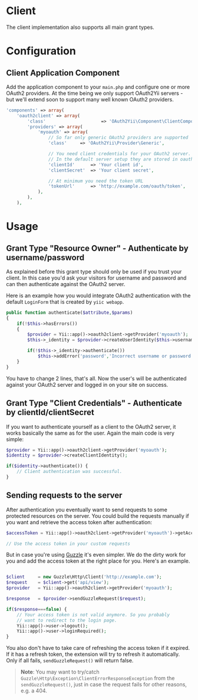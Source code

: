 Client
======

The client implementation also supports all main grant types.

# Configuration

## Client Application Component

Add the application component to your `main.php` and configure one or more OAuth2 providers.
At the time being we only support OAuth2Yii servers - but we'll extend soon to support many
well known OAuth2 providers.

```php
'components' => array(
    'oauth2client' => array(
        'class'                     => 'OAuth2Yii\Component\ClientComponent',
        'providers' => array(
            'myoauth' => array(
                // So far only generic OAuth2 providers are supported
                'class'     => 'OAuth2Yii\Provider\Generic',

                // You need client credentials for your OAuth2 server.
                // In the default server setup they are stored in oauth2_clients table.
                'clientId'      => 'Your client id',
                'clientSecret'  => 'Your client secret',

                // At minimum you need the token URL
                'tokenUrl'      => 'http://example.com/oauth/token',
            ),
        ),
    ),
```

# Usage

## Grant Type "Resource Owner" - Authenticate by username/password

As explained before this grant type should only be used if you trust your client.
In this case you'd ask your visitors for username and password and can then
authenticate against the OAuth2 server.

Here is an example how you would integrate OAuth2 authentication with the default
`LoginForm` that is created by `yiic webapp`.

```php
public function authenticate($attribute,$params)
{
    if(!$this->hasErrors())
    {
        $provider = Yii::app()->oauth2client->getProvider('myoauth');
        $this->_identity = $provider->createUserIdentity($this->username,$this->password);

        if(!$this->_identity->authenticate())
            $this->addError('password','Incorrect username or password.');
    }
}
```

You have to change 2 lines, that's all. Now the user's will be authenticated against your
OAuth2 server and logged in on your site on success.


## Grant Type "Client Credentials" - Authenticate by clientId/clientSecret

If you want to authenticate yourself as a client to the OAuth2 server, it works basically
the same as for the user. Again the main code is very simple:

```php
$provider = Yii::app()->oauth2client->getProvider('myoauth');
$identity = $provider->createClientIdentity();

if($identity->authenticate()) {
    // Client authentication was successful.
}
```

## Sending requests to the server

After authentication you eventually want to send requests to some protected resources
on the server. You could build the requests manually if you want and retrieve the access
token after authentication:

```php
$accessToken = Yii::app()->oauth2client->getProvider('myoauth')->getAccessToken();

// Use the access token in your custom requests
```

But in case you're using [Guzzle](http://guzzlephp.org/) it's even simpler. We do the dirty
work for you and add the access token at the right place for you. Here's an example.

```php

$client     = new Guzzle\Http\Client('http://example.com');
$request    = $client->get('api/view');
$provider   = Yii::app()->oauth2client->getProvider('myoauth');

$response   = $provider->sendGuzzleRequest($request);

if($response===false) {
    // Your access token is not valid anymore. So you probably
    // want to redirect to the login page.
    Yii::app()->user->logout();
    Yii::app()->user->loginRequired();
}
```

You also don't have to take care of refreshing the access token if it expired. If it has
a refresh token, the extension will try to refresh it automatically. Only if all fails,
`sendGuzzleRequest()` will return false.

> **Note**: You may want to try/catch `Guzzle\Http\Exception\ClientErrorResponseException`
> from the `sendGuzzleRequest()`, just in case the request fails for other reasons, e.g. a 404.
